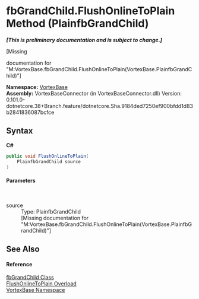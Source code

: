 # fbGrandChild.FlushOnlineToPlain Method (PlainfbGrandChild)
 _**\[This is preliminary documentation and is subject to change.\]**_

\[Missing <summary> documentation for "M:VortexBase.fbGrandChild.FlushOnlineToPlain(VortexBase.PlainfbGrandChild)"\]

**Namespace:**&nbsp;<a href="N_VortexBase.md">VortexBase</a><br />**Assembly:**&nbsp;VortexBaseConnector (in VortexBaseConnector.dll) Version: 0.101.0-dotnetcore.38+Branch.feature/dotnetcore.Sha.9184ded7250ef900bfdd1d83b2841836087bcfce

## Syntax

**C#**<br />
``` C#
public void FlushOnlineToPlain(
	PlainfbGrandChild source
)
```


#### Parameters
&nbsp;<dl><dt>source</dt><dd>Type: PlainfbGrandChild<br />\[Missing <param name="source"/> documentation for "M:VortexBase.fbGrandChild.FlushOnlineToPlain(VortexBase.PlainfbGrandChild)"\]</dd></dl>

## See Also


#### Reference
<a href="T_VortexBase_fbGrandChild.md">fbGrandChild Class</a><br /><a href="Overload_VortexBase_fbGrandChild_FlushOnlineToPlain.md">FlushOnlineToPlain Overload</a><br /><a href="N_VortexBase.md">VortexBase Namespace</a><br />